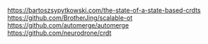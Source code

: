 https://bartoszsypytkowski.com/the-state-of-a-state-based-crdts
https://github.com/BrotherJing/scalable-ot
https://github.com/automerge/automerge
https://github.com/neurodrone/crdt
